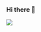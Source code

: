 ### Hi there 👋 
![](https://img.shields.io/badge/<Code>-<Kotlin>-informational?style=flat&logo=<LOGO_NAME>&logoColor=white&color=2bbc8a)
